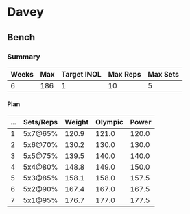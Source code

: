 # Davey

## Bench

### Summary

Weeks | Max | Target INOL | Max Reps | Max Sets
--- | --- | --- | --- | ---
6 | 186 | 1 | 10 | 5

#### Plan

 ... | Sets/Reps | Weight | Olympic | Power
--- | --- | --- | --- | ---
1 | 5x7@65% | 120.9 | 121.0 | 120.0
2 | 5x6@70% | 130.2 | 130.0 | 130.0
3 | 5x5@75% | 139.5 | 140.0 | 140.0
4 | 5x4@80% | 148.8 | 149.0 | 150.0
5 | 5x3@85% | 158.1 | 158.0 | 157.5
6 | 5x2@90% | 167.4 | 167.0 | 167.5
7 | 5x1@95% | 176.7 | 177.0 | 177.5

